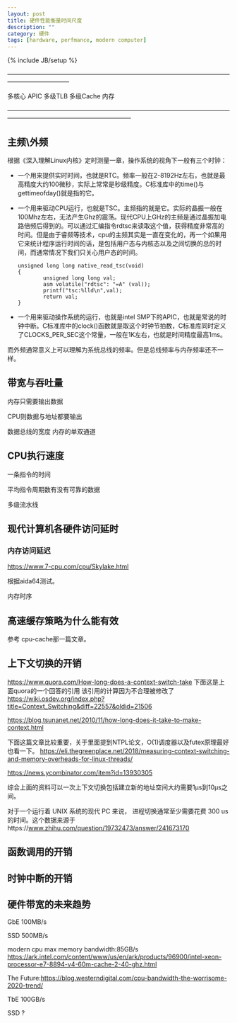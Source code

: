 ```yaml
---
layout: post
title: 硬件性能衡量时间尺度
description: ""
category: 硬件
tags: [hardware, perfmance, modern computer]
---
```

{% include JB/setup %}

——————————————————————————————————————————————

多核心 APIC 多级TLB  多级Cache 内存


————————————————————————————————————————————————————————


## 主频\外频

根据《深入理解Linux内核》定时测量一章，操作系统的视角下一般有三个时钟：
* 一个用来提供实时时间，也就是RTC。频率一般在2-8192Hz左右，也就是最高精度大约100微秒，实际上常常是秒级精度。C标准库中的time()与gettimeofday()就是指的它。
* 一个用来驱动CPU运行，也就是TSC。主频指的就是它。实际的晶振一般在100Mhz左右，无法产生Ghz的震荡。现代CPU上GHz的主频是通过晶振加电路倍频后得到的。可以通过汇编指令rdtsc来读取这个值，获得精度非常高的时间。但是由于睿频等技术，cpu的主频其实是一直在变化的，再一个如果用它来统计程序运行时间的话，是包括用户态与内核态以及之间切换的总的时间，而通常情况下我们只关心用户态的时间。
	```
	unsigned long long native_read_tsc(void)
	{
	        unsigned long long val;
	        asm volatile("rdtsc": "=A" (val));
	        printf("tsc:%lld\n",val);
	        return val;
	}
	```
	
* 一个用来驱动操作系统的运行，也就是intel SMP下的APIC，也就是常说的时钟中断。C标准库中的clock()函数就是取这个时钟节拍数，C标准库同时定义了CLOCKS_PER_SEC这个常量，一般在1K左右，也就是时间精度最高1ms。


而外频通常意义上可以理解为系统总线的频率。但是总线频率与内存频率还不一样。


## 带宽与吞吐量

内存只需要输出数据

CPU则数据与地址都要输出

数据总线的宽度
内存的单双通道


## CPU执行速度
一条指令的时间

平均指令周期数有没有可靠的数据

多级流水线


## 现代计算机各硬件访问延时

### 内存访问延迟

https://www.7-cpu.com/cpu/Skylake.html

根据aida64测试。

内存时序


## 高速缓存策略为什么能有效
参考 cpu-cache那一篇文章。

## 上下文切换的开销
https://www.quora.com/How-long-does-a-context-switch-take
下面这是上面quora的一个回答的引用  该引用的计算因为不合理被修改了
https://wiki.osdev.org/index.php?title=Context_Switching&diff=22557&oldid=21506

https://blog.tsunanet.net/2010/11/how-long-does-it-take-to-make-context.html

下面这篇文章比较重要，关于里面提到NTPL论文，O(1)调度器以及futex原理最好也看一下。
https://eli.thegreenplace.net/2018/measuring-context-switching-and-memory-overheads-for-linux-threads/

https://news.ycombinator.com/item?id=13930305

综合上面的资料可以一次上下文切换包括建立新的地址空间大约需要1μs到10μs之间。



对于一个运行着 UNIX 系统的现代 PC 来说， 进程切换通常至少需要花费 300 us 的时间。这个数据来源于https://www.zhihu.com/question/19732473/answer/241673170

## 函数调用的开销

## 时钟中断的开销


## 硬件带宽的未来趋势

GbE 100MB/s

SSD 500MB/s

modern cpu max memory bandwidth:85GB/s https://ark.intel.com/content/www/us/en/ark/products/96900/intel-xeon-processor-e7-8894-v4-60m-cache-2-40-ghz.html

The Future:https://blog.westerndigital.com/cpu-bandwidth-the-worrisome-2020-trend/

TbE 100GB/s

SSD ?


